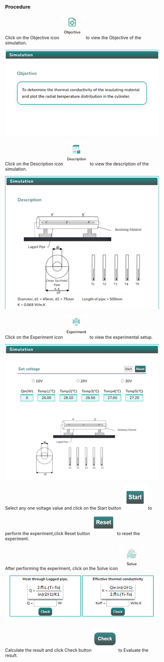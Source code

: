 ### Procedure

<div style="text-align:left">
  Click on the Objective icon <img src="images/objecticon.png" alt="Alt text" style="height:80px; width:80px;">  to view the Objective of the simulation. 

   ![Alt text](images/screen1.png)
   
   Click on the Description icon <img src="images/desicon.png" alt="Alt text" style="height:80px; width:80px;">  to view the description of the simulation. 

   ![Alt text](images/Descriptionscreen.png)

  Click on the Experiment icon <img src="images/expicon.png" alt="Alt text" style="height:80px; width:80px;">  to view the experimental setup. 

   ![Alt text](images/experimentscreen.png)

  Select any one voltage value and click on the Start button <img src="images/startButton.png" alt="Alt text" style="height:80px; width:80px;"> to perform the experiment,click Reset button <img src="images/resetButton.png" alt="Alt text" style="height:80px; width:80px;"> to reset the experiment. 
<!-- 
   ![Alt text](images/expscreen.png) -->

  After performing the experiment, click on the Solve icon <img src="images/solveicon.png" alt="Alt text" style="height:80px; width:80px;"> 

   ![Alt text](images/solvescreen1.png)

  Calculate the result and click Check button <img src="images/checkButton.png" alt="Alt text" style="height:80px; width:80px;"> to Evaluate the result.

</div>
